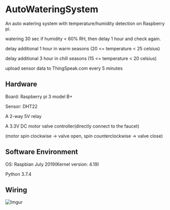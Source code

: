 # AutoWateringSystem
An auto watering system with temperature/humidity detection on Raspberry pi.

watering 30 sec if humidity < 60% RH, then delay 1 hour and check again.

delay additional 1 hour in warm seasons (20 <= temperature < 25 celsius)

delay additional 3 hour in chill seasons (15 <= temperature < 20 celsius)

upload sensor data to ThingSpeak.com every 5 minutes

## Hardware

Board:  Raspberry pi 3 model B+ 

Sensor: DHT22

A 2-way 5V relay

A 3.3V DC motor valve controller(directly connect to the faucet)

(motor spin clockwise → valve open, spin counterclockwise → valve close)

## Software Environment

OS: Raspbian July 2019(Kernel version: 4.19)

Python 3.7.4

## Wiring

![Imgur](https://i.imgur.com/tcpmOL1.png)

